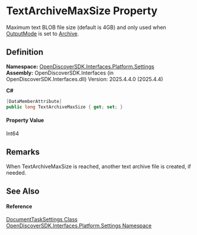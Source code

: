 # TextArchiveMaxSize Property


Maximum text BLOB file size (default is 4GB) and only used when <a href="4334f753-3ce0-61e6-d436-492365ada853">OutputMode</a> is set to <a href="a041a2d2-b2ef-2b6d-56fb-23d653640aec">Archive</a>.



## Definition
**Namespace:** <a href="a4de3d25-b44d-10c7-9f7b-6e96e612f300">OpenDiscoverSDK.Interfaces.Platform.Settings</a>  
**Assembly:** OpenDiscoverSDK.Interfaces (in OpenDiscoverSDK.Interfaces.dll) Version: 2025.4.4.0 (2025.4.4)

**C#**
``` C#
[DataMemberAttribute]
public long TextArchiveMaxSize { get; set; }
```



#### Property Value
Int64

## Remarks
When TextArchiveMaxSize is reached, another text archive file is created, if needed.

## See Also


#### Reference
<a href="15834f2e-5778-5912-a2cc-a92e9d2e78fb">DocumentTaskSettings Class</a>  
<a href="a4de3d25-b44d-10c7-9f7b-6e96e612f300">OpenDiscoverSDK.Interfaces.Platform.Settings Namespace</a>  
